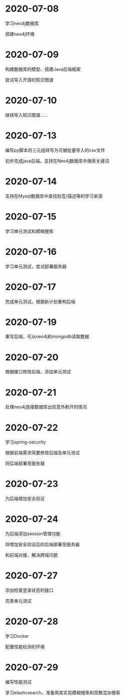 # 2020-07-08

学习neo4j数据库

搭建neo4j环境

# 2020-07-09

构建数据库的模型、搭建Java后端框架

尝试导入开源的知识图谱

# 2020-07-10

继续导入知识图谱……

# 2020-07-13

编写py脚本将三元组转写为可被批量导入的csv文件

初步完成java后端，支持在Neo4j数据库中搜索关键词

# 2020-07-14

支持在Mysql数据库中查找标签/描述等的学习来源

# 2020-07-15

学习单元测试和模糊搜索

# 2020-07-16

学习单元测试，尝试部署服务器

# 2020-07-17

完成单元测试。根据新计划重构后端

# 2020-07-19

重写后端，可从neo4j和mongodb读取数据

# 2020-07-20

根据接口修改后端，添加单元测试

# 2020-07-21

处理neo4j连接数据库出现意外断开的情况

# 2020-07-22

学习spring-security

根据前端需求简要修改后端及单元测试

将后端部署至服务器

# 2020-07-23

为后端增加安全验证

# 2020-07-24

为后端添加session管理功能

将增加安全验证后的后端部署至服务器

和前端对接，解决跨域问题

# 2020-07-27

添加检查登录状态的接口

完善单元测试

# 2020-07-28

学习Docker

配置性能检测的环境

# 2020-07-29

编写性能测试

学习elasticsearch，准备用其实现模糊搜索和简繁混杂搜索
